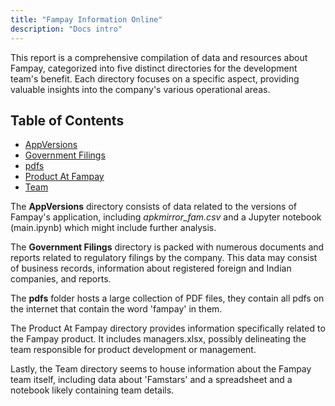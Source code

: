 ```yaml
---
title: "Fampay Information Online"
description: "Docs intro"
---
```


This report is a comprehensive compilation of data and resources about Fampay, categorized into five distinct directories for the development team's benefit. Each directory focuses on a specific aspect, providing valuable insights into the company's various operational areas.

## Table of Contents

- [AppVersions](#AppVersions)
- [Government Filings](#Government-Filings)
- [pdfs](#pdfs)
- [Product At Fampay](#Product-At-Fampay)
- [Team](#Team)

The **AppVersions** directory consists of data related to the versions of Fampay's application, including *apkmirror_fam.csv* and a Jupyter notebook (main.ipynb) which might include further analysis.

The **Government Filings** directory is packed with numerous documents and reports related to regulatory filings by the company. This data may consist of business records, information about registered foreign and Indian companies, and reports.

The **pdfs** folder hosts a large collection of PDF files, they contain all pdfs on the internet that contain the word 'fampay' in them.

The Product At Fampay directory provides information specifically related to the Fampay product. It includes managers.xlsx, possibly delineating the team responsible for product development or management.

Lastly, the Team directory seems to house information about the Fampay team itself, including data about 'Famstars' and a spreadsheet and a notebook likely containing team details.